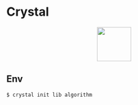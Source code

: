 # Crystal

<p align="center">
<img width="80" src='https://cdn.jsdelivr.net/gh/devicons/devicon/icons/crystal/crystal-original-wordmark.svg'>
</p>


## Env

```sh
$ crystal init lib algorithm
```